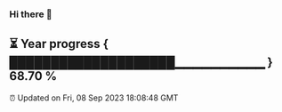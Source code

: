 ### Hi there 👋
⏳ Year progress { ████████████████████▁▁▁▁▁▁▁▁▁▁ } 68.70 %
---
⏰ Updated on Fri, 08 Sep 2023 18:08:48 GMT

